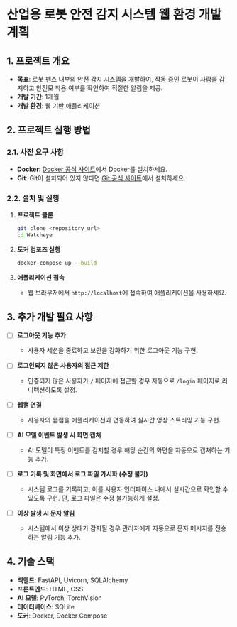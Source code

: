 # 산업용 로봇 안전 감지 시스템 웹 환경 개발 계획

## 1. 프로젝트 개요

- **목표**: 로봇 펜스 내부의 안전 감지 시스템을 개발하여, 작동 중인 로봇이 사람을 감지하고 안전모 착용 여부를 확인하여 적절한 알림을 제공.
- **개발 기간**: 1개월
- **개발 환경**: 웹 기반 애플리케이션

## 2. 프로젝트 실행 방법

### 2.1. 사전 요구 사항

- **Docker**: [Docker 공식 사이트](https://www.docker.com/)에서 Docker를 설치하세요.
- **Git**: Git이 설치되어 있지 않다면 [Git 공식 사이트](https://git-scm.com/)에서 설치하세요.

### 2.2. 설치 및 실행

1. **프로젝트 클론**
    ```bash
    git clone <repository_url>
    cd Watcheye
    ```

2. **도커 컴포즈 실행**
    ```bash
    docker-compose up --build
    ```

3. **애플리케이션 접속**
    - 웹 브라우저에서 `http://localhost`에 접속하여 애플리케이션을 사용하세요.

## 3. 추가 개발 필요 사항

- [ ] **로그아웃 기능 추가**
    - 사용자 세션을 종료하고 보안을 강화하기 위한 로그아웃 기능 구현.
  
- [ ] **로그인되지 않은 사용자의 접근 제한**
    - 인증되지 않은 사용자가 `/` 페이지에 접근할 경우 자동으로 `/login` 페이지로 리디렉션하도록 설정.

- [ ] **웹캠 연결**
    - 사용자의 웹캠을 애플리케이션과 연동하여 실시간 영상 스트리밍 기능 구현.

- [ ] **AI 모델 이벤트 발생 시 화면 캡쳐**
    - AI 모델이 특정 이벤트를 감지할 경우 해당 순간의 화면을 자동으로 캡처하는 기능 추가.

- [ ] **로그 기록 및 화면에서 로그 파일 가시화 (수정 불가)**
    - 시스템 로그를 기록하고, 이를 사용자 인터페이스 내에서 실시간으로 확인할 수 있도록 구현. 단, 로그 파일은 수정 불가능하게 설정.

- [ ] **이상 발생 시 문자 알림**
    - 시스템에서 이상 상태가 감지될 경우 관리자에게 자동으로 문자 메시지를 전송하는 알림 기능 추가.

## 4. 기술 스택

- **백엔드**: FastAPI, Uvicorn, SQLAlchemy
- **프론트엔드**: HTML, CSS
- **AI 모델**: PyTorch, TorchVision
- **데이터베이스**: SQLite
- **도커**: Docker, Docker Compose

